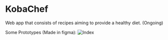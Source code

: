 # KobaChef
Web app that consists of recipes aiming to provide a healthy diet. (Ongoing)

Some Prototypes (Made in figma):
![Index](https://user-images.githubusercontent.com/124891002/236466483-c9f50513-5d04-43e9-8325-c60b4f6e9466.png)
